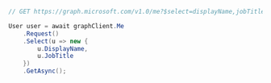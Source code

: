 <!-- markdownlint-disable MD041 -->

```csharp
// GET https://graph.microsoft.com/v1.0/me?$select=displayName,jobTitle

User user = await graphClient.Me
    .Request()
    .Select(u => new {
        u.DisplayName,
        u.JobTitle
    })
    .GetAsync();
```
